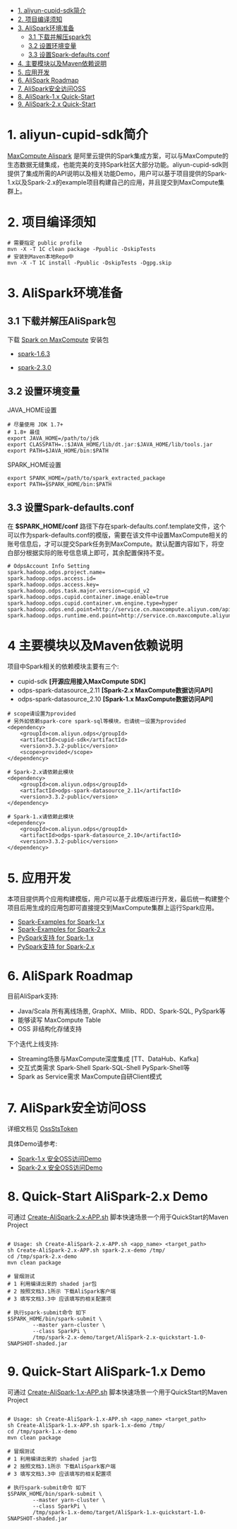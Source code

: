 * [1. aliyun-cupid-sdk简介](#1)
* [2. 项目编译须知](#2)
* [3. AliSpark环境准备](#3)
	+ [3.1 下载并解压spark包](#3.1)
	+ [3.2 设置环境变量](#3.2)
	+ [3.3 设置Spark-defaults.conf](#3.3)
* [4. 主要模块以及Maven依赖说明](#4)
* [5. 应用开发](#5)
* [6. AliSpark Roadmap](#6)
* [7. AliSpark安全访问OSS](#7)
* [8. AliSpark-1.x Quick-Start](#8)
* [9. AliSpark-2.x Quick-Start](#9)


<h1 id="1">1. aliyun-cupid-sdk简介</h1>

[MaxCompute Alispark](https://github.com/aliyun/aliyun-cupid-sdk) 是阿里云提供的Spark集成方案，可以与MaxCompute的生态数据无缝集成，也能完美的支持Spark社区大部分功能。aliyun-cupid-sdk则提供了集成所需的API说明以及相关功能Demo，用户可以基于项目提供的Spark-1.x以及Spark-2.x的example项目构建自己的应用，并且提交到MaxCompute集群上。

<h1 id="2">2. 项目编译须知</h1>

```
# 需要指定 public profile
mvn -X -T 1C clean package -Ppublic -DskipTests
# 安装到Maven本地Repo中
mvn -X -T 1C install -Ppublic -DskipTests -Dgpg.skip
```

<h1 id="3">3. AliSpark环境准备</h1>

<h2 id="3.1">3.1 下载并解压AliSpark包</h2>

下载 [Spark on MaxCompute](https://github.com/aliyun/aliyun-cupid-sdk) 安装包

* [spark-1.6.3](http://repo.aliyun.com/download/spark-1.6.3-public.tar.gz)

* [spark-2.3.0](http://repo.aliyun.com/download/spark-2.3.0-odps0.30.0.tar.gz)

<h2 id="3.2">3.2 设置环境变量</h2>

JAVA_HOME设置

```
# 尽量使用 JDK 1.7+
# 1.8+ 最佳
export JAVA_HOME=/path/to/jdk
export CLASSPATH=.:$JAVA_HOME/lib/dt.jar:$JAVA_HOME/lib/tools.jar
export PATH=$JAVA_HOME/bin:$PATH
```

SPARK_HOME设置

```
export SPARK_HOME=/path/to/spark_extracted_package
export PATH=$SPARK_HOME/bin:$PATH
```

<h2 id="3.3">3.3 设置Spark-defaults.conf</h2>

在 **$SPARK_HOME/conf** 路径下存在spark-defaults.conf.template文件，这个可以作为spark-defaults.conf的模版，需要在该文件中设置MaxCompute相关的账号信息后，才可以提交Spark任务到MaxCompute。默认配置内容如下，将空白部分根据实际的账号信息填上即可，其余配置保持不变。

```
# OdpsAccount Info Setting
spark.hadoop.odps.project.name=
spark.hadoop.odps.access.id=
spark.hadoop.odps.access.key=
spark.hadoop.odps.task.major.version=cupid_v2
spark.hadoop.odps.cupid.container.image.enable=true
spark.hadoop.odps.cupid.container.vm.engine.type=hyper
spark.hadoop.odps.end.point=http://service.cn.maxcompute.aliyun.com/api
spark.hadoop.odps.runtime.end.point=http://service.cn.maxcompute.aliyuninc.com/api
```

<h1 id="4">4 主要模块以及Maven依赖说明</h1>

项目中Spark相关的依赖模块主要有三个:

* cupid-sdk **[开源应用接入MaxCompute SDK]**
* odps-spark-datasource_2.11 **[Spark-2.x MaxCompute数据访问API]**
* odps-spark-datasource_2.10 **[Spark-1.x MaxCompute数据访问API]**

```
# scope请设置为provided
# 另外如依赖spark-core spark-sql等模块，也请统一设置为provided
<dependency>
	<groupId>com.aliyun.odps</groupId>
	<artifactId>cupid-sdk</artifactId>
	<version>3.3.2-public</version>
	<scope>provided</scope>
</dependency>

# Spark-2.x请依赖此模块
<dependency>
  	<groupId>com.aliyun.odps</groupId>
  	<artifactId>odps-spark-datasource_2.11</artifactId>
  	<version>3.3.2-public</version>
</dependency>

# Spark-1.x请依赖此模块
<dependency>
	<groupId>com.aliyun.odps</groupId>
	<artifactId>odps-spark-datasource_2.10</artifactId>
	<version>3.3.2-public</version>
</dependency>
```

<h1 id="5">5. 应用开发</h1>

本项目提供两个应用构建模版，用户可以基于此模版进行开发，最后统一构建整个项目后用生成的应用包即可直接提交到MaxCompute集群上运行Spark应用。

* [Spark-Examples for Spark-1.x](spark/spark-1.x/spark-examples/)
* [Spark-Examples for Spark-2.x](spark/spark-2.x/spark-examples/)
* [PySpark支持 for Spark-1.x](spark/spark-2.x/datasource/src/main/python)
* [PySpark支持 for Spark-2.x](spark/spark-1.x/datasource/src/main/python)

<h1 id="6">6. AliSpark Roadmap</h1>

目前AliSpark支持:
	
* Java/Scala 所有离线场景, GraphX、Mllib、RDD、Spark-SQL, PySpark等
* 能够读写 MaxCompute Table
* OSS 非结构化存储支持

下个迭代上线支持:

* Streaming场景与MaxCompute深度集成 [TT、DataHub、Kafka]
* 交互式类需求 Spark-Shell Spark-SQL-Shell PySpark-Shell等
* Spark as Service需求 MaxCompute自研Client模式

<h1 id="7">7. AliSpark安全访问OSS</h1>

详细文档见 [OssStsToken](docs/ossStsToken.md)

具体Demo请参考:

* [Spark-1.x 安全OSS访问Demo](spark/spark-1.x/spark-examples/src/main/scala/com/aliyun/odps/spark/examples/oss/SparkUnstructuredDataCompute.scala)
* [Spark-2.x 安全OSS访问Demo](spark/spark-2.x/spark-examples/src/main/scala/com/aliyun/odps/spark/examples/oss/SparkUnstructuredDataCompute.scala)

<h1 id="8">8. Quick-Start AliSpark-2.x Demo</h1>

可通过 [Create-AliSpark-2.x-APP.sh](archetypes/Create-AliSpark-2.x-APP.sh) 脚本快速场景一个用于QuickStart的Maven Project

```

# Usage: sh Create-AliSpark-2.x-APP.sh <app_name> <target_path>
sh Create-AliSpark-2.x-APP.sh spark-2.x-demo /tmp/
cd /tmp/spark-2.x-demo
mvn clean package

# 冒烟测试 
# 1 利用编译出来的 shaded jar包
# 2 按照文档3.1所示 下载AliSpark客户端
# 3 填写文档3.3中 应该填写的相关配置项

# 执行spark-submit命令 如下
$SPARK_HOME/bin/spark-submit \
        --master yarn-cluster \
        --class SparkPi \
        /tmp/spark-2.x-demo/target/AliSpark-2.x-quickstart-1.0-SNAPSHOT-shaded.jar
```

<h1 id="9">9. Quick-Start AliSpark-1.x Demo</h1>

可通过 [Create-AliSpark-1.x-APP.sh](archetypes/Create-AliSpark-1.x-APP.sh) 脚本快速场景一个用于QuickStart的Maven Project

```

# Usage: sh Create-AliSpark-1.x-APP.sh <app_name> <target_path>
sh Create-AliSpark-1.x-APP.sh spark-1.x-demo /tmp/
cd /tmp/spark-1.x-demo
mvn clean package

# 冒烟测试 
# 1 利用编译出来的 shaded jar包
# 2 按照文档3.1所示 下载AliSpark客户端
# 3 填写文档3.3中 应该填写的相关配置项

# 执行spark-submit命令 如下
$SPARK_HOME/bin/spark-submit \
        --master yarn-cluster \
        --class SparkPi \
        /tmp/spark-1.x-demo/target/AliSpark-1.x-quickstart-1.0-SNAPSHOT-shaded.jar
```

